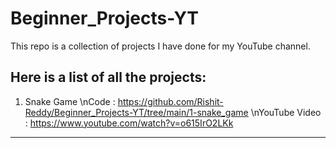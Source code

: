 # Beginner_Projects-YT
This repo is a collection of projects I have done for my YouTube channel. 

Here is a list of all the projects: 
--------------------------------------
1. Snake Game
  \nCode : https://github.com/Rishit-Reddy/Beginner_Projects-YT/tree/main/1-snake_game
  \nYouTube Video : https://www.youtube.com/watch?v=o615IrO2LKk
----------------
